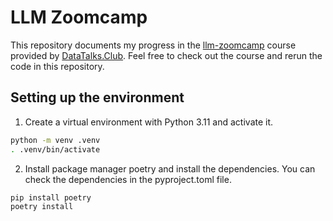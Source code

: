 # LLM Zoomcamp

This repository documents my progress in the [llm-zoomcamp](https://github.com/DataTalksClub/llm-zoomcamp) course provided by [DataTalks.Club](https://datatalks.club/). Feel free to check out the course and rerun the code in this repository.

## Setting up the environment

1. Create a virtual environment with Python 3.11 and activate it.

```bash
python -m venv .venv
. .venv/bin/activate
```

2. Install package manager poetry and install the dependencies. You can check the dependencies in the pyproject.toml file.

```bash
pip install poetry
poetry install
```